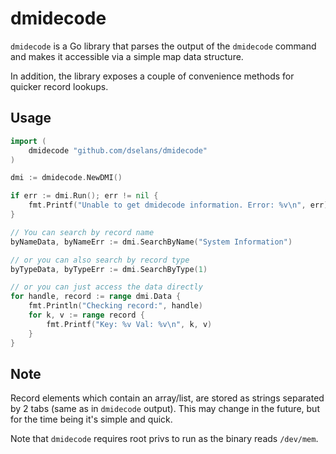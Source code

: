 dmidecode
=========

`dmidecode` is a Go library that parses the output of the `dmidecode` command
and makes it accessible via a simple map data structure.

In addition, the library exposes a couple of convenience methods for quicker record lookups.

## Usage

```go
import (
    dmidecode "github.com/dselans/dmidecode"
)

dmi := dmidecode.NewDMI()

if err := dmi.Run(); err != nil {
    fmt.Printf("Unable to get dmidecode information. Error: %v\n", err)
}

// You can search by record name
byNameData, byNameErr := dmi.SearchByName("System Information")

// or you can also search by record type
byTypeData, byTypeErr := dmi.SearchByType(1)

// or you can just access the data directly
for handle, record := range dmi.Data {
    fmt.Println("Checking record:", handle)
    for k, v := range record {
        fmt.Printf("Key: %v Val: %v\n", k, v)
    }
}
```

## Note
Record elements which contain an array/list, are stored as strings separated by 2 tabs (same as in `dmidecode` output). This may change in the future, but for the time being it's simple and quick.

Note that `dmidecode` requires root privs to run as the binary reads `/dev/mem`.
